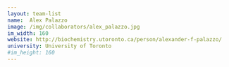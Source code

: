 ```yaml
---
layout: team-list
name:  Alex Palazzo
image: /img/collaborators/alex_palazzo.jpg
im_width: 160
website: http://biochemistry.utoronto.ca/person/alexander-f-palazzo/
university: University of Toronto
#im_height: 160
---
```



